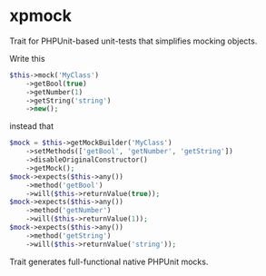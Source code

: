 # xpmock

Trait for PHPUnit-based unit-tests that simplifies mocking objects.

Write this

```php
$this->mock('MyClass')
    ->getBool(true)
    ->getNumber(1)
    ->getString('string')
    ->new();
```

instead that

```php
$mock = $this->getMockBuilder('MyClass')
    ->setMethods(['getBool', 'getNumber', 'getString'])
    ->disableOriginalConstructor()
    ->getMock();
$mock->expects($this->any())
    ->method('getBool')
    ->will($this->returnValue(true));
$mock->expects($this->any())
    ->method('getNumber')
    ->will($this->returnValue(1));
$mock->expects($this->any())
    ->method('getString')
    ->will($this->returnValue('string'));
```

Trait generates full-functional native PHPUnit mocks.
